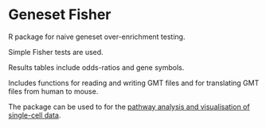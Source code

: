# Geneset Fisher

R package for naive geneset over-enrichment testing.

Simple Fisher tests are used.

Results tables include odds-ratios and gene symbols.

Includes functions for reading and writing GMT files and for translating GMT files from human to mouse.

The package can be used to for the [pathway analysis and visualisation of single-cell data](https://github.com/sansomlab/gsfisher/blob/master/vignettes/single_cell_over_representation_analysis.pdf).

